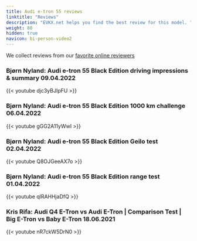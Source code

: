 ```yaml
---
title: Audi e-tron 55 reviews
linktitle: "Reviews"
description: "EVKX.net helps you find the best review for this model. "
weight: 80
hidden: true
navicon: bi-person-video2
---
```

We collect reviews from our [favorite online reviewers](/guides/evreviewers/)

### Bjørn Nyland: Audi e-tron 55 Black Edition driving impressions & summary 09.04.2022

{{< youtube djc3yBJIpFU >}}

### Bjørn Nyland: Audi e-tron 55 Black Edition 1000 km challenge 06.04.2022

{{< youtube gGG2A11yWwI >}}

### Bjørn Nyland: Audi e-tron 55 Black Edition Geilo test 02.04.2022

{{< youtube Q8OJGeeAX7o >}}

### Bjørn Nyland: Audi e-tron 55 Black Edition range test 01.04.2022

{{< youtube qlRAHHjaDfQ >}}

### Kris Rifa: Audi Q4 E-Tron vs Audi E-Tron | Comparison Test | Big E-Tron vs Baby E-Tron 18.06.2021

{{< youtube nR7ckW5DrN0 >}}

